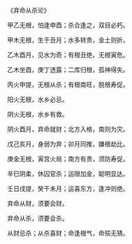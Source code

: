 《弃命从杀论》

甲乙无根，怕逢申酉；杀合逢之，双目必朽。

甲木无根，生于丑月；水多转贵，金土则折。

乙木酉月，见水为奇；有根丑绝，无根寅危。

乙木坐酉，庚丁透露；二库归根，孤神得失。

丙火申提，无根从杀；有根南旺，脱根寿促。

阳火无根，水乡必忌。

阴火无根，水乡有救。

阴火酉月，弃命就财；北方入格，南则为灾。

戊己亥月，身弱为弃；卯月同推，嫌根劫比。

庚金无根，寅宫火局；南方有贵，须防寿促。

辛巳阴柔，休囚官杀；运限加金，聪明显达。

壬日戌提，癸干未月；运喜东方，逢冲则绝。

弃命从财，须要会财。

弃命从杀，须要会杀。

从财忌杀；从杀喜财；命逢根气，命殒无猜。

